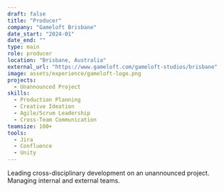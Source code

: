 ```yaml
---
draft: false
title: "Producer"
company: "Gameloft Brisbane"
date_start: "2024-01"
date_end: ""
type: main
role: producer
location: "Brisbane, Australia"
external_url: "https://www.gameloft.com/gameloft-studios/brisbane"
image: assets/experience/gameloft-logo.png
projects:
  - Unannounced Project
skills:
  - Production Planning
  - Creative Ideation
  - Agile/Scrum Leadership
  - Cross-Team Communication
teamsize: 100+
tools:
  - Jira
  - Confluence
  - Unity
---
```


Leading cross-disciplinary development on an unannounced project. Managing internal and external teams.